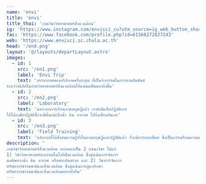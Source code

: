 ```yaml
---
name: 'envi'
title: 'envi'
title_thai: 'ภาควิชาวิทยาศาสตร์สิ่งแวดล้อม'
ig: 'https://www.instagram.com/envisci_cu?utm_source=ig_web_button_share_sheet&igsh=ZDNlZDc0MzIxNw=='
fac: 'https://www.facebook.com/profile.php?id=61568272827243'
web: 'https://www.envisci.sc.chula.ac.th'
head: '/en4.png'
layout: '@/layouts/departLayout.astro'
images:
  - id: 1
    src: '/en1.png'
    label: 'Envi Trip'
    text: 'บรรยากาศของทริปภาคครั้งล่าสุด ที่เป็นกิจกรรมในการสานสัมพันธ์ 
ระหว่างนิสิตในภาควิทยาศาสตร์สิ่งแวดล้อมให้แน่นแฟ้นมากยิ่งขึ้น'
  - id: 2
    src: '/en2.png'
    label: 'Laboratory'
    text: 'นอกจากการเรียนภาคทฤษฎีแล้ว เรายังมีแล็บปฏิบัติการ  
ให้ได้ลงมือปฏิบัติซึ่งจะมีตั้งแต่แล็บน้ำ ดิน อากาศ ไปถึงเสียงกันเลย'
  - id: 3
    src: '/en3.png'
    label: 'Field Training'
    text: 'หลังจากที่ได้สั่งสมความรู้ทั้งในภาคทฤษฎีและปฏิบัติแล้ว ก็จะมีการออกฟิลด์ ซึ่งเป็นการเตรียมความพร้อมก่อนไปทำงานจริง'
description: '
ภาควิชาวิทยาศาสตร์สิ่งแวดล้อม แบ่งออกเป็น 2 แขนงวิชา ได้แก่  
1) วิชาวิทยาศาสตร์และเทคโนโลยีสิ่งแวดล้อม ซึ่งมุ่งเน้นการจัดการ 
มลพิษทางน้ำ ดิน อากาศ หรือขยะอันตราย และ 2) วิชาการจัดการ 
ทรัพยากรธรรมชาติและสิ่งแวดล้อม ซึ่งมุ่งเน้นการดูแลรักษา 
ทรัพยากรธรรมชาติและสิ่งแวดล้อมอย่างยั่งยืน'
---
```

